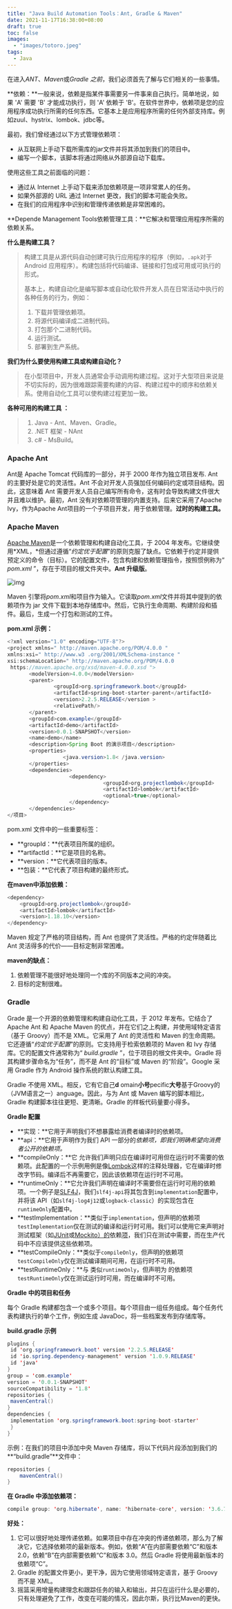 ```yaml
---
title: "Java Build Automation Tools：Ant, Gradle & Maven"
date: 2021-11-17T16:38:00+08:00
draft: true
toc: false
images:
  - "images/totoro.jpeg"
tags: 
  - Java
---
```


在进入*ANT*、*Maven*或*Gradle 之前*，我们必须首先了解与它们相关的一些事情。

**依赖：**一般来说，依赖是指某件事需要另一件事来自己执行。简单地说，如果 'A' 需要 'B' 才能成功执行，则 'A' 依赖于 'B'。在软件世界中，依赖项是您的应用程序成功执行所需的任何东西。它基本上是应用程序所需的任何外部支持库。例如zuul、hystrix、lombok、jdbc等。

最初，我们曾经通过以下方式管理依赖项：

- 从互联网上手动下载所需库的jar文件并将其添加到我们的项目中。
- 编写一个脚本，该脚本将通过网络从外部源自动下载库。

使用这些工具之前面临的问题：

- 通过从 Internet 上手动下载来添加依赖项是一项非常累人的任务。
- 如果外部源的 URL 通过 Internet 更改，我们的脚本可能会失败。
- 在我们的应用程序中识别和管理传递依赖是非常困难的。

**Depende Management Tools依赖管理工具：**它解决和管理应用程序所需的依赖关系。

**什么是构建工具？**

> 构建工具是从源代码自动创建可执行应用程序的程序（例如，`.apk`对于 Android 应用程序）。构建包括将代码编译、链接和打包成可用或可执行的形式。
>
> 基本上，构建自动化是编写脚本或自动化软件开发人员在日常活动中执行的各种任务的行为，例如：
>
> 1. 下载并管理依赖项。
> 2. 将源代码编译成二进制代码。
> 3. 打包那个二进制代码。
> 4. 运行测试。
> 5. 部署到生产系统。

**我们为什么要使用构建工具或构建自动化？**

> 在小型项目中，开发人员通常会手动调用构建过程。这对于大型项目来说是不切实际的，因为很难跟踪需要构建的内容、构建过程中的顺序和依赖关系。使用自动化工具可以使构建过程更加一致。

**各种可用的构建工具 ：**

> 1.  Java - Ant、Maven、Gradle。
> 2. .NET 框架 - NAnt
> 3. c# - MsBuild。

### **Apache Ant**

Ant是 Apache Tomcat 代码库的一部分，并于 2000 年作为独立项目发布. Ant 的主要好处是它的灵活性。Ant 不会对开发人员强加任何编码约定或项目结构。因此，这意味着 Ant 需要开发人员自己编写所有命令，这有时会导致构建文件很大并且难以维护。最初，Ant 没有对依赖项管理的内置支持。后来它采用了Apache Ivy，作为Apache Ant项目的一个子项目开发，用于依赖管理。**过时的构建工具。**

### **Apache Maven**

[Apache Maven](https://maven.apache.org/)是一个依赖管理和构建自动化工具，于 2004 年发布。它继续使用*XML，*但通过遵循“*约定优于配置*”的原则克服了缺点。它依赖于约定并提供预定义的命令（目标）。它的配置文件，包含构建和依赖管理指令，按照惯例称为“ *pom.xml* ”，存在于项目的根文件夹中。**Ant 升级版**。

![img](https://miro.medium.com/max/1324/1*p9j7JsTDxRLdsdks4ADlaQ.jpeg)

Maven 引擎将*pom.xml*和项目作为输入。它读取*pom.xml*文件并将其中提到的依赖项作为 jar 文件下载到本地存储库中。然后，它执行生命周期、构建阶段和插件。最后，生成一个打包和测试的工件。

**pom.xml 示例：**

```java
<?xml version="1.0" encoding="UTF-8"?> 
<project xmlns=" http://maven.apache.org/POM/4.0.0 " 
xmlns:xsi=" http://www.w3 .org/2001/XMLSchema-instance "   
xsi:schemaLocation=" http://maven.apache.org/POM/4.0.0  
 https://maven.apache.org/xsd/maven-4.0.0.xsd "> 
       <modelVersion>4.0.0</modelVersion> 
       <parent>    
               <groupId>org.springframework.boot</groupId> 
               <artifactId>spring-boot-starter-parent</artifactId> 
               <version>2.2.5.RELEASE</version >   
               <relativePath/> 
       </parent>
       <groupId>com.example</groupId>  
       <artifactId>demo</artifactId>   
       <version>0.0.1-SNAPSHOT</version>   
       <name>demo</name>   
       <description>Spring Boot 的演示项目</description>    
       <properties>   
                  <java.version>1.8< /java.version> 
       </properties>    
       <dependencies> 
                    <dependency>    
                               <groupId>org.projectlombok</groupId> 
                               <artifactId>lombok</artifactId>    
                               <optional>true</optional> 
                    </dependency> 
       </dependencies>   
</项目>
```

pom.xml 文件中的一些重要标签：

- **groupId：**代表项目所属的组织。
- **artifactId：**它是项目的名称。
- **version：**它代表项目的版本。
- **包装：**它代表了项目构建的最终形式。

**在maven中添加依赖：**

```java
<dependency> 
    <groupId>org.projectlombok</groupId> 
    <artifactId>lombok</artifactId> 
    <version>1.18.10</version> 
</dependency>
```

Maven 规定了严格的项目结构，而 Ant 也提供了灵活性。严格的约定伴随着比 Ant 灵活得多的代价——目标定制非常困难。

**maven的缺点：**

1. 依赖管理不能很好地处理同一个库的不同版本之间的冲突。
2. 目标的定制很难。

### **Gradle**

Grade 是一个开源的依赖管理和构建自动化工具，于 2012 年发布。它结合了 Apache Ant 和 Apache Maven 的优点，并在它们之上构建，并使用域特定语言（基于 Groovy）而不是 XML。它采用了 Ant 的灵活性和 Maven 的生命周期。它还遵循“*约定优于配置*”的原则。它支持用于检索依赖项的 Maven 和 Ivy 存储库。它的配置文件通常称为“ *build.gradle* ”，位于项目的根文件夹中。Gradle 将其构建步骤命名为“任务”，而不是 Ant 的“目标”或 Maven 的“阶段”。Google 采用 Gradle 作为 Android 操作系统的默认构建工具。

Gradle 不使用 XML。相反，它有它自己**d** omain**小号**pecific**大号**基于Groovy的（JVM语言之一）anguage。因此，与为 Ant 或 Maven 编写的脚本相比，Gradle 构建脚本往往更短、更清晰。Gradle 的样板代码量要小得多。

**Gradle 配置**

- **实现：**它用于声明我们不想暴露给消费者编译时的依赖项。
- **api：**它用于声明作为我们 API 一部分的*依赖项，即我们明确希望向消费者公开的依赖项。*
- **compileOnly：**它 允许我们声明只应在编译时可用但在运行时不需要的依赖项。此配置的一个示例用例是像[Lombok](https://projectlombok.org/)这样的注释处理器，它在编译时修改字节码。编译后不再需要它，因此该依赖项在运行时不可用。
- **runtimeOnly：**它允许我们声明在编译时不需要但在运行时可用的依赖项。一个例子是[SLF4J](https://www.slf4j.org/)，我们`slf4j-api`将其包含到`implementation`配置中，并将该 API（如`slf4j-log4j12`或`logback-classic`）的实现包含在`runtimeOnly`配置中。
- **testImplementation：**类似于`implementation`，但声明的依赖项`testImplementation`仅在测试的编译和运行时可用。我们可以使用它来声明对测试框架（如[JUnit](https://junit.org/junit5/)或[Mockito）的](https://site.mockito.org/)依赖[项](https://site.mockito.org/)，我们只在测试中需要，而在生产代码中不应该提供这些依赖项。
- **testCompileOnly：**类似于`compileOnly`，但声明的依赖项`testCompileOnly`仅在测试编译期间可用，在运行时不可用。
- **testRuntimeOnly：**与 类似`runtimeOnly`，但声明为 的依赖项`testRuntimeOnly`仅在测试运行时可用，而在编译时不可用。

**Gradle 中的项目和任务**

每个 Gradle 构建都包含一个或多个项目。每个项目由一组任务组成。每个任务代表构建执行的单个工作，例如生成 JavaDoc，将一些档案发布到存储库等。

**build.gradle 示例**

```java
plugins {
 id 'org.springframework.boot' version '2.2.5.RELEASE'
 id 'io.spring.dependency-management' version '1.0.9.RELEASE'
 id 'java'
}
group = 'com.example'
version = '0.0.1-SNAPSHOT'
sourceCompatibility = '1.8'
repositories {
 mavenCentral()
}
dependencies {
 implementation 'org.springframework.boot:spring-boot-starter'
 }
}
```

示例：在我们的项目中添加中央 Maven 存储库，将以下代码片段添加到我们的**“build.gradle”**文件中：

```java
repositories {
    mavenCentral()
}
```

**在 Gradle 中添加依赖项：**

```java
compile group: 'org.hibernate', name: 'hibernate-core', version: '3.6.7.Final'
```

**好处：**

1. 它可以很好地处理传递依赖。如果项目中存在冲突的传递依赖项，那么为了解决它，它选择依赖项的最新版本。例如，依赖“A”在内部需要依赖“C”和版本 2.0，依赖“B”在内部需要依赖“C”和版本 3.0。然后 Gradle 将使用最新版本的依赖项“C”。
2. Gradle 的配置文件更小，更干净，因为它使用领域特定语言，基于 Groovy 而不是 XML。
3. 摇篮采用增量构建理念和跟踪任务的输入和输出，并只在运行什么是必要的，只有处理避免了工作，改变在可能的情况，因此尔斯，执行比Maven的更快。

